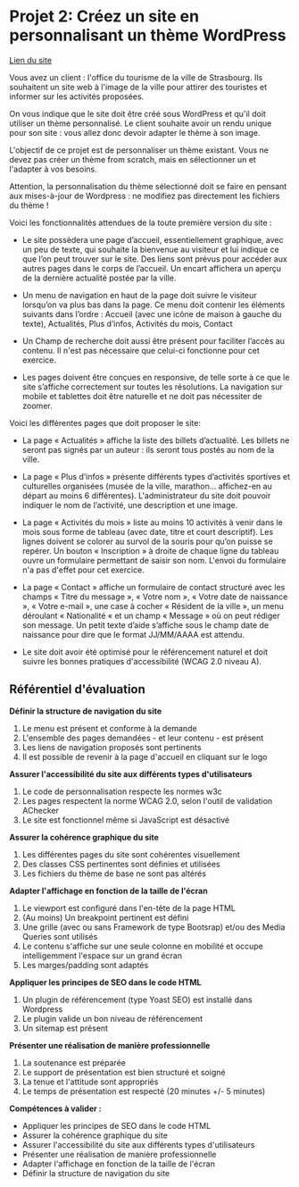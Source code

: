 # Projet 2: Créez un site en personnalisant un thème WordPress

[Lien du site](http://wordpress.cecile-thienard.fr/) 

Vous avez un client : l'office du tourisme de la ville de Strasbourg. Ils souhaitent un site web à l'image de la ville pour attirer des touristes et informer sur les activités proposées.

On vous indique que le site doit être créé sous WordPress et qu'il doit utiliser un thème personnalisé. Le client souhaite avoir un rendu unique pour son site : vous allez donc devoir adapter le thème à son image.

L'objectif de ce projet est de personnaliser un thème existant. Vous ne devez pas créer un thème from scratch, mais en sélectionner un et l'adapter à vos besoins. 

Attention, la personnalisation du thème sélectionné doit se faire en pensant aux mises-à-jour de Wordpress : ne modifiez pas directement les fichiers du thème !

Voici les fonctionnalités attendues de la toute première version du site :

* Le site possèdera une page d’accueil, essentiellement graphique, avec un peu de texte, qui souhaite la bienvenue au visiteur et lui indique ce que l’on peut trouver sur le site. Des liens sont prévus pour accéder aux autres pages dans le corps de l’accueil. Un encart affichera un aperçu de la dernière actualité postée par la ville.

* Un menu de navigation en haut de la page doit suivre le visiteur lorsqu’on va plus bas dans la page. Ce menu doit contenir les éléments suivants dans l’ordre : Accueil (avec une icône de maison à gauche du texte),  Actualités, Plus d’infos, Activités du mois, Contact

* Un Champ de recherche doit aussi être présent pour faciliter l’accès au contenu. Il n'est pas nécessaire que celui-ci fonctionne pour cet exercice.

* Les pages doivent être conçues en responsive, de telle sorte à ce que le site s’affiche correctement sur toutes les résolutions. La navigation sur mobile et tablettes doit être naturelle et ne doit pas nécessiter de zoomer.


Voici les différentes pages que doit proposer le site:

* La page « Actualités » affiche la liste des billets d’actualité. Les billets ne seront pas signés par un auteur : ils seront tous postés au nom de la ville.

* La page « Plus d’infos »  présente différents types d’activités sportives et culturelles organisées (musée de la ville, marathon… affichez-en au départ au moins 6 différentes). L'administrateur du site doit pouvoir indiquer le nom de l’activité, une description et une image.

* La page « Activités du mois » liste au moins 10 activités à venir dans le mois sous forme de tableau (avec date, titre et court descriptif). Les lignes doivent se colorer au survol de la souris pour qu’on puisse se repérer. Un bouton « Inscription » à droite de chaque ligne du tableau ouvre un formulaire permettant de saisir son nom.  L'envoi du formulaire n'a pas d'effet pour cet exercice.

* La page « Contact » affiche un formulaire de contact structuré avec les champs « Titre du message », « Votre nom », « Votre date de naissance », « Votre e-mail », une case à cocher « Résident de la ville », un menu déroulant « Nationalité « et un champ « Message » où on peut rédiger son message. Un petit texte d’aide s’affiche sous le champ date de naissance pour dire que le format JJ/MM/AAAA est attendu.

* Le site doit avoir été optimisé pour le référencement naturel et doit suivre les bonnes pratiques d'accessibilité (WCAG 2.0 niveau A).

Référentiel d'évaluation
----------

**Définir la structure de navigation du site**
1. Le menu est présent et conforme à la demande
2. L'ensemble des pages demandées - et leur contenu - est présent
3. Les liens de navigation proposés sont pertinents
4. Il est possible de revenir à la page d'accueil en cliquant sur le logo

**Assurer l'accessibilité du site aux différents types d'utilisateurs**
1. Le code de personnalisation respecte les normes w3c
2. Les pages respectent la norme WCAG 2.0, selon l'outil de validation AChecker   
3. Le site est fonctionnel même si JavaScript est désactivé

**Assurer la cohérence graphique du site**
1. Les différentes pages du site sont cohérentes visuellement
2. Des classes CSS pertinentes sont définies et utilisées
3. Les fichiers du thème de base ne sont pas altérés

**Adapter l'affichage en fonction de la taille de l'écran**
1. Le viewport est configuré dans l'en-tête de la page HTML
2. (Au moins) Un breakpoint pertinent est défini
3. Une grille (avec ou sans Framework de type Bootsrap) et/ou des Media Queries sont utilisés 
4. Le contenu s'affiche sur une seule colonne en mobilité et occupe intelligemment l'espace sur un grand écran
5. Les marges/padding sont adaptés

**Appliquer les principes de SEO dans le code HTML**
1. Un plugin de référencement (type Yoast SEO) est installé dans Wordpress
2. Le plugin valide un bon niveau de référencement
3. Un sitemap est présent

**Présenter une réalisation de manière professionnelle**
1. La soutenance est préparée
2. Le support de présentation est bien structuré et soigné
3. La tenue et l'attitude sont appropriés
4. Le temps de présentation est respecté (20 minutes +/- 5 minutes)

**Compétences à valider :**
* Appliquer les principes de SEO dans le code HTML
* Assurer la cohérence graphique du site
* Assurer l'accessibilité du site aux différents types d'utilisateurs
* Présenter une réalisation de manière professionnelle
* Adapter l'affichage en fonction de la taille de l'écran
* Définir la structure de navigation du site
